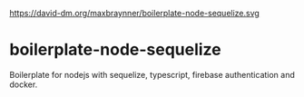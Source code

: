 https://david-dm.org/maxbraynner/boilerplate-node-sequelize.svg

# boilerplate-node-sequelize
Boilerplate for nodejs with sequelize, typescript, firebase authentication and docker.
